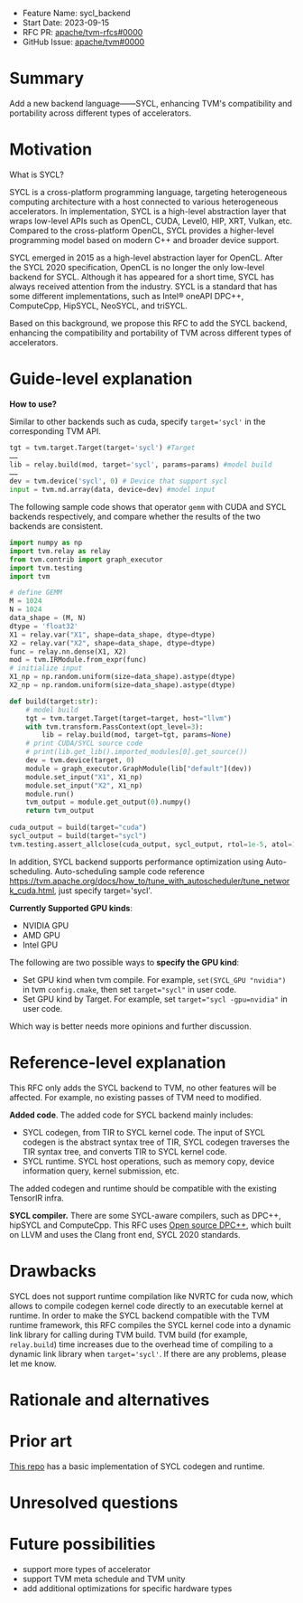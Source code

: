 - Feature Name: sycl_backend
- Start Date: 2023-09-15
- RFC PR: [apache/tvm-rfcs#0000](https://github.com/apache/tvm-rfcs/pull/0000)
- GitHub Issue: [apache/tvm#0000](https://github.com/apache/tvm/issues/0000)

# Summary

[summary]: #summary

Add a new backend language——SYCL, enhancing TVM's compatibility and portability across different types of accelerators.

# Motivation

[motivation]: #motivation

What is SYCL?

SYCL is a cross-platform programming language, targeting heterogeneous computing architecture with a host connected to various heterogeneous accelerators. In implementation, SYCL is a high-level abstraction layer that wraps low-level APIs such as OpenCL, CUDA, Level0, HIP, XRT, Vulkan, etc. Compared to the cross-platform OpenCL, SYCL provides a higher-level programming model based on modern C++ and broader device support.

SYCL emerged in 2015 as a high-level abstraction layer for OpenCL. After the SYCL 2020 specification, OpenCL is no longer the only low-level backend for SYCL. Although it has appeared for a short time, SYCL has always received attention from the industry. SYCL is a standard that has some different implementations, such as Intel® oneAPI DPC++, ComputeCpp, HipSYCL, NeoSYCL, and triSYCL.

Based on this background, we propose this RFC to add the SYCL backend, enhancing the compatibility and portability of TVM across different types of accelerators.

# Guide-level explanation

**How to use?**

Similar to other backends such as cuda, specify `target='sycl'` in the corresponding TVM API.

```python
tgt = tvm.target.Target(target='sycl') #Target
……
lib = relay.build(mod, target='sycl', params=params) #model build
……
dev = tvm.device('sycl', 0) # Device that support sycl
input = tvm.nd.array(data, device=dev) #model input
```

The following sample code shows that operator `gemm` with CUDA and SYCL backends respectively, and compare whether the results of the two backends are consistent.

```python
import numpy as np
import tvm.relay as relay
from tvm.contrib import graph_executor
import tvm.testing
import tvm

# define GEMM
M = 1024
N = 1024
data_shape = (M, N)
dtype = 'float32'
X1 = relay.var("X1", shape=data_shape, dtype=dtype)
X2 = relay.var("X2", shape=data_shape, dtype=dtype)
func = relay.nn.dense(X1, X2)
mod = tvm.IRModule.from_expr(func)
# initialize input
X1_np = np.random.uniform(size=data_shape).astype(dtype)
X2_np = np.random.uniform(size=data_shape).astype(dtype)

def build(target:str):
    # model build
    tgt = tvm.target.Target(target=target, host="llvm")
    with tvm.transform.PassContext(opt_level=3):
        lib = relay.build(mod, target=tgt, params=None)
    # print CUDA/SYCL source code
    # print(lib.get_lib().imported_modules[0].get_source()) 
    dev = tvm.device(target, 0)
    module = graph_executor.GraphModule(lib["default"](dev))
    module.set_input("X1", X1_np)
    module.set_input("X2", X1_np)
    module.run()
    tvm_output = module.get_output(0).numpy()
    return tvm_output
    
cuda_output = build(target="cuda")
sycl_output = build(target="sycl")
tvm.testing.assert_allclose(cuda_output, sycl_output, rtol=1e-5, atol=1e-5)
```

In addition, SYCL backend supports performance optimization using Auto-scheduling. Auto-scheduling sample code reference https://tvm.apache.org/docs/how_to/tune_with_autoscheduler/tune_network_cuda.html, just specify target='sycl'.

**Currently Supported GPU kinds**:

- NVIDIA GPU
- AMD GPU
- Intel GPU

The following are two possible ways to **specify the GPU kind**:

- Set GPU kind when tvm compile. For example, `set(SYCL_GPU "nvidia")` in tvm `config.cmake`, then set `target="sycl"` in user code.
- Set GPU kind by Target. For example, set `target="sycl -gpu=nvidia"` in user code.

Which way is better needs more opinions and further discussion.

# Reference-level explanation

This RFC only adds the SYCL backend to TVM, no other features will be affected. For example, no existing passes of TVM need to modified.

**Added code**. The added code for SYCL backend mainly includes:

- SYCL codegen, from TIR to SYCL kernel code. The input of SYCL codegen is the abstract syntax tree  of TIR, SYCL codegen traverses the TIR syntax tree, and converts TIR to SYCL kernel code.
- SYCL runtime. SYCL host operations, such as memory copy, device information query, kernel submission, etc.

The added codegen and runtime should be compatible with the existing TensorIR infra.

**SYCL compiler.** There are some SYCL-aware compilers, such as DPC++, hipSYCL and ComputeCpp. This RFC uses [Open source DPC++](https://github.com/intel/llvm), which built on LLVM and uses the Clang front end, SYCL 2020 standards.

# Drawbacks

SYCL does not support runtime compilation like NVRTC for cuda now, which allows to compile codegen kernel code directly to an executable kernel at runtime. In order to make the SYCL backend compatible with the TVM runtime framework, this RFC compiles the SYCL kernel code into a dynamic link library for calling during TVM build. TVM build (for example, `relay.build`) time increases due to the overhead time of compiling to a dynamic link library when `target='sycl'`. If there are any problems, please let me know.

# Rationale and alternatives

# Prior art

[This repo](https://github.com/RELOAD22/tvm) has a basic implementation of SYCL codegen and runtime.

# Unresolved questions

# Future possibilities

- support more types of accelerator
- support TVM meta schedule and TVM unity
- add additional optimizations for specific hardware types